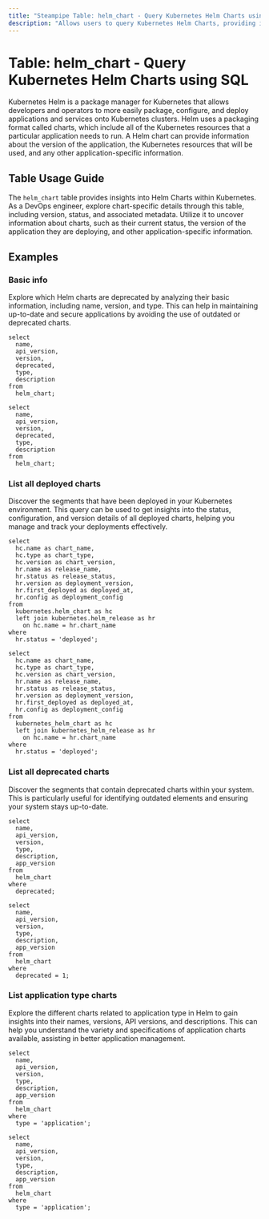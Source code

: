 ```yaml
---
title: "Steampipe Table: helm_chart - Query Kubernetes Helm Charts using SQL"
description: "Allows users to query Kubernetes Helm Charts, providing insights into chart details like its version, status, and associated metadata."
---
```


# Table: helm_chart - Query Kubernetes Helm Charts using SQL

Kubernetes Helm is a package manager for Kubernetes that allows developers and operators to more easily package, configure, and deploy applications and services onto Kubernetes clusters. Helm uses a packaging format called charts, which include all of the Kubernetes resources that a particular application needs to run. A Helm chart can provide information about the version of the application, the Kubernetes resources that will be used, and any other application-specific information.

## Table Usage Guide

The `helm_chart` table provides insights into Helm Charts within Kubernetes. As a DevOps engineer, explore chart-specific details through this table, including version, status, and associated metadata. Utilize it to uncover information about charts, such as their current status, the version of the application they are deploying, and other application-specific information.

## Examples

### Basic info
Explore which Helm charts are deprecated by analyzing their basic information, including name, version, and type. This can help in maintaining up-to-date and secure applications by avoiding the use of outdated or deprecated charts.

```sql+postgres
select
  name,
  api_version,
  version,
  deprecated,
  type,
  description
from
  helm_chart;
```

```sql+sqlite
select
  name,
  api_version,
  version,
  deprecated,
  type,
  description
from
  helm_chart;
```

### List all deployed charts
Discover the segments that have been deployed in your Kubernetes environment. This query can be used to get insights into the status, configuration, and version details of all deployed charts, helping you manage and track your deployments effectively.

```sql+postgres
select
  hc.name as chart_name,
  hc.type as chart_type,
  hc.version as chart_version,
  hr.name as release_name,
  hr.status as release_status,
  hr.version as deployment_version,
  hr.first_deployed as deployed_at,
  hr.config as deployment_config
from
  kubernetes.helm_chart as hc
  left join kubernetes.helm_release as hr
    on hc.name = hr.chart_name
where
  hr.status = 'deployed';
```

```sql+sqlite
select
  hc.name as chart_name,
  hc.type as chart_type,
  hc.version as chart_version,
  hr.name as release_name,
  hr.status as release_status,
  hr.version as deployment_version,
  hr.first_deployed as deployed_at,
  hr.config as deployment_config
from
  kubernetes_helm_chart as hc
  left join kubernetes_helm_release as hr
    on hc.name = hr.chart_name
where
  hr.status = 'deployed';
```

### List all deprecated charts
Discover the segments that contain deprecated charts within your system. This is particularly useful for identifying outdated elements and ensuring your system stays up-to-date.

```sql+postgres
select
  name,
  api_version,
  version,
  type,
  description,
  app_version
from
  helm_chart
where
  deprecated;
```

```sql+sqlite
select
  name,
  api_version,
  version,
  type,
  description,
  app_version
from
  helm_chart
where
  deprecated = 1;
```

### List application type charts
Explore the different charts related to application type in Helm to gain insights into their names, versions, API versions, and descriptions. This can help you understand the variety and specifications of application charts available, assisting in better application management.

```sql+postgres
select
  name,
  api_version,
  version,
  type,
  description,
  app_version
from
  helm_chart
where
  type = 'application';
```

```sql+sqlite
select
  name,
  api_version,
  version,
  type,
  description,
  app_version
from
  helm_chart
where
  type = 'application';
```